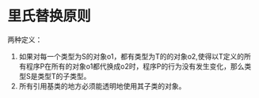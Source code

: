 # 里氏替换原则
两种定义：
1. 如果对每一个类型为S的对象o1，都有类型为T的的对象o2,使得以T定义的所有程序P在所有的对象o1都代换成o2时，程序P的行为没有发生变化，那么类型S是类型T的子类型。
2. 所有引用基类的地方必须能透明地使用其子类的对象。